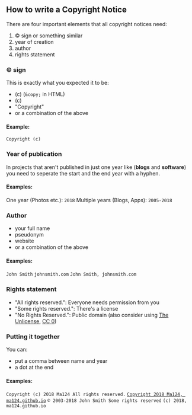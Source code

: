 ﻿<link rel="stylesheet" href="markdown.css">

## How to write a Copyright Notice

There are four important elements that all copyright notices need:
1. &copy; sign or something similar
2. year of creation
3. author
4. rights statement

### &copy; sign
This is exactly what you expected it to be:
* (c) (`&copy;` in HTML)
* (c\)
* "Copyright"
* or a combination of the above

#### Example:
`Copyright (c)`

### Year of publication
In projects that aren't published in just one year like (**blogs** and **software**) you need to seperate the start and the end year with a hyphen.

#### Examples:
One year (Photos etc.): `2018`
Multiple years (Blogs, Apps): `2005-2018`

### Author
* your full name
* pseudonym
* website
* or a combination of the above

#### Examples:
`John Smith`
`johnsmith.com`
`John Smith, johnsmith.com`

### Rights statement
* "All rights reserved.": Everyone needs permission from you
* "Some rights reserved.": There's a license
* "No Rights Reserved.": Public domain (also consider using [The Unlicense](page/unlicense), [CC 0](https://creativecommons.org/share-your-work/public-domain/cc0/))

### Putting it together
You can:
* put a comma between name and year
* a dot at the end

#### Examples:
`Copyright (c) 2018 Ma124 All rights reserved.`
[`Copyright 2018 Ma124, ma124.github.io`](page/expat.html)
`© 2003-2018 John Smith Some rights reserved`
`(c) 2018, ma124.github.io`
